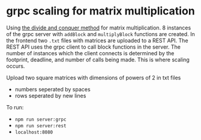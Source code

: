 # grpc scaling for matrix multiplication

Using [the divide and conquer method](https://shivathudi.github.io/jekyll/update/2017/06/15/matr-mult.html) for matrix multiplication. 8 instances of the grpc server with `addBlock` and `multiplyBlock` functions are created. In the frontend two `.txt` files with matrices are uploaded to a REST API. The REST API uses the grpc client to call block functions in the server. The number of instances which the client connects is determined by the footprint, deadline, and number of calls being made. This is where  scaling occurs.

Upload two square matrices with dimensions of powers of 2 in txt files
- numbers seperated by spaces
- rows seperated by new lines

To run:
- `npm run server:grpc`
- `npm run server:rest`
- `localhost:8080`
